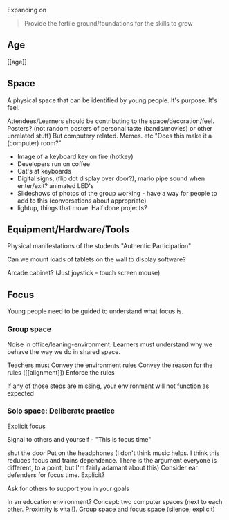
Expanding on
> Provide the fertile ground/foundations for the skills to grow


Age
---

[[age]]



Space
-----

A physical space that can be identified by young people. It's purpose. It's feel.

Attendees/Learners should be contributing to the space/decoration/feel.
Posters? (not random posters of personal taste (bands/movies) or other unrelated stuff) But computery related. Memes. etc
"Does this make it a (computer) room?"
* Image of a keyboard key on fire (hotkey)
* Developers run on coffee
* Cat's at keyboards
* Digital signs, (flip dot display over door?), mario pipe sound when enter/exit? animated LED's
* Slideshows of photos of the group working - have a way for people to add to this (conversations about appropriate)
* lightup, things that move. Half done projects?


Equipment/Hardware/Tools
------------------------


Physical manifestations of the students "Authentic Participation"

Can we mount loads of tablets on the wall to display software?

Arcade cabinet? (Just joystick - touch screen mouse)


Focus
-----

Young people need to be guided to understand what focus is.

### Group space

Noise in office/leaning-environment. Learners must understand why we behave the way we do in shared space.

Teachers must
Convey the environment rules
Convey the reason for the rules ([[alignment]])
Enforce the rules

If any of those steps are missing, your environment will not function as expected




### Solo space: Deliberate practice
Explicit focus

Signal to others and yourself - "This is focus time"

shut the door
Put on the headphones (I don't think music helps. I think this reduces focus and trains dependence. There is the argument everyone is different, to a point, but I'm fairly adamant about this)
Consider ear defenders for focus time. Explicit?

Ask for others to support you in your goals

In an education environment? Concept: two computer spaces (next to each other. Proximity is vital!). Group space and focus space (silence; explicit)



